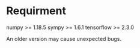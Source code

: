 # Requirment

numpy >= 1.18.5
sympy >= 1.6.1
tensorflow >= 2.3.0

An older version may cause unexpected bugs.
